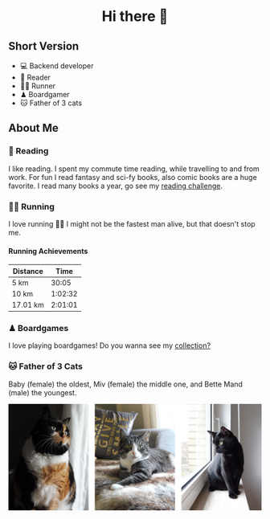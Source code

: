 # <center style="text-align: center;">Hi there 👋</center>

## Short Version

- 💻 Backend developer
- 📖 Reader
- 🏃‍♂️ Runner
- ♟ Boardgamer
- 🐱 Father of 3 cats

## About Me

### 📖 Reading

I like reading. I spent my commute time reading, while travelling to and from work. For fun I read fantasy and sci-fy books, also comic books are a huge favorite. I read many books a year, go see my [reading challenge](https://www.goodreads.com/user_challenges/19182382).

### 🏃‍♂️ Running

I love running 🏃‍♂️ I might not be the fastest man alive, but that doesn't stop me.

#### Running Achievements

|Distance|Time|
|--------|----|
|5 km|30:05|
|10 km|1:02:32|
|17.01 km|2:01:01|

### ♟ Boardgames

I love playing boardgames! Do you wanna see my [collection?](https://geekgroup.app/users/anbora/collection)

### 🐱 Father of 3 Cats

Baby (female) the oldest, Miv (female) the middle one, and Bette Mand (male) the youngest.

![The cats](https://raw.githubusercontent.com/Anras573/Anras573/master/assets/img/Kattene.png)

<!--
**Anras573/Anras573** is a ✨ _special_ ✨ repository because its `README.md` (this file) appears on your GitHub profile.

Here are some ideas to get you started:

- 🔭 I’m currently working on ...
- 🌱 I’m currently learning ...
- 👯 I’m looking to collaborate on ...
- 🤔 I’m looking for help with ...
- 💬 Ask me about ...
- 📫 How to reach me: ...
- 😄 Pronouns: ...
- ⚡ Fun fact: ...
-->
